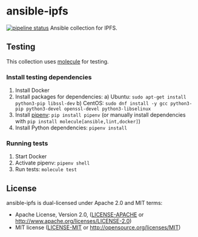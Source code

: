 # ansible-ipfs
[![pipeline status](https://gitlab.com/ipfs-search.com/ansible-ipfs/badges/main/pipeline.svg)](https://gitlab.com/ipfs-search.com/ansible-ipfs/commits/main)
Ansible collection for IPFS.

## Testing
This collection uses [molecule]() for testing.

### Install testing dependencies
1. Install Docker
2. Install packages for dependencies:
   a) Ubuntu: `sudo apt-get install python3-pip libssl-dev`
   b) CentOS: `sudo dnf install -y gcc python3-pip python3-devel openssl-devel python3-libselinux`
4. Install [pipenv](https://pipenv.pypa.io/en/latest/): `pip install pipenv` (or manually install dependencies with `pip install molecule[ansible,lint,docker]`)
5. Install Python dependencies: `pipenv install`

### Running tests
1. Start Docker
2. Activate pipenv: `pipenv shell`
2. Run tests: `molecule test`

## License
ansible-ipfs is dual-licensed under Apache 2.0 and MIT terms:

- Apache License, Version 2.0, ([LICENSE-APACHE](https://github.com/ipfs-search/ansible-ipfs/blob/main/LICENSE-APACHE) or http://www.apache.org/licenses/LICENSE-2.0)
- MIT license ([LICENSE-MIT](https://github.com/ipfs-search/ansible-ipfs/blob/main/LICENSE-MIT) or http://opensource.org/licenses/MIT)
